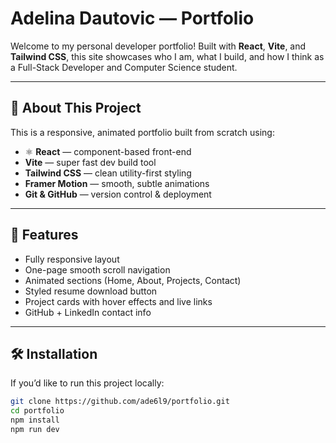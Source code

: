 # Adelina Dautovic — Portfolio 

Welcome to my personal developer portfolio! Built with **React**, **Vite**, and **Tailwind CSS**, this site showcases who I am, what I build, and how I think as a Full-Stack Developer and Computer Science student.

---

## 🚀 About This Project

This is a responsive, animated portfolio built from scratch using:
- ⚛ **React** — component-based front-end
-  **Vite** — super fast dev build tool
-  **Tailwind CSS** — clean utility-first styling
-  **Framer Motion** — smooth, subtle animations
-  **Git & GitHub** — version control & deployment

---

## 🧩 Features

- Fully responsive layout
- One-page smooth scroll navigation
- Animated sections (Home, About, Projects, Contact)
- Styled resume download button
- Project cards with hover effects and live links
- GitHub + LinkedIn contact info

---

## 🛠️ Installation

If you’d like to run this project locally:

```bash
git clone https://github.com/ade6l9/portfolio.git
cd portfolio
npm install
npm run dev
